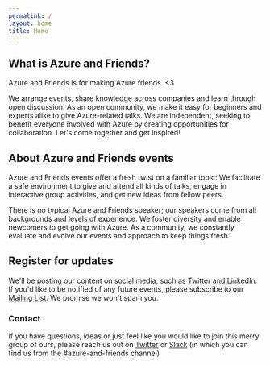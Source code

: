 ```yaml
---
permalink: /
layout: home
title: Home
---
```


## What is Azure and Friends?

Azure and Friends is for making Azure friends. <3

We arrange events, share knowledge across companies and learn through open discussion. As an open community, we make it easy for beginners and experts alike to give Azure-related talks. We are independent, seeking to benefit everyone involved with Azure by creating opportunities for collaboration. Let's come together and get inspired!

## About Azure and Friends events

Azure and Friends events offer a fresh twist on a familiar topic: We facilitate a safe environment to give and attend all kinds of talks, engage in interactive group activities, and get new ideas from fellow peers.

There is no typical Azure and Friends speaker; our speakers come from all backgrounds and levels of experience. We foster diversity and enable newcomers to get going with Azure. As a community, we constantly evaluate and evolve our events and approach to keep things fresh.

## Register for updates

We'll be posting our content on social media, such as Twitter and LinkedIn. If you'd like to be notified of any future events, please subscribe to our [Mailing List](http://eepurl.com/hMQdOT). We promise we won't spam you.

### Contact

If you have questions, ideas or just feel like you would like to join this merry group of ours, please reach us out on [Twitter](https://twitter.com/azureandfriends) or [Slack](https://msgurut.azurewebsites.net/) (in which you can find us from the #azure-and-friends channel)
